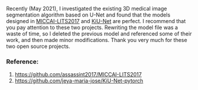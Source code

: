 
Recently (May 2021), I investigated the existing 3D medical image segmentation algorithm based on U-Net and found that the models designed in [MICCAI-LITS2017](https://github.com/assassint2017/MICCAI-LITS2017) and [KiU-Net](https://github.com/jeya-maria-jose/KiU-Net-pytorch) are perfect. I recommend that you pay attention to these two projects. Rewriting the model file was a waste of time, so I deleted the previous model and referenced some of their work, and then made minor modifications. Thank you very much for these two open source projects.

### Reference:
1. https://github.com/assassint2017/MICCAI-LITS2017  
2. https://github.com/jeya-maria-jose/KiU-Net-pytorch